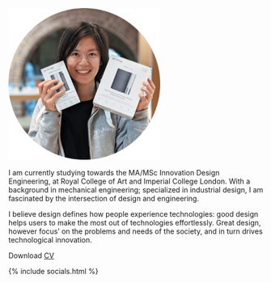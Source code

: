 ---
---

<div class="row">
  <div class="col l4">
    <p>
      <img src="/images/about/Xianzhi.png" alt="Xianzhi Zhang" style="width:300px;">
    </p>
  </div>
  <div class="col l8">
    <p>
      I am currently studying towards the MA/MSc Innovation Design Engineering, at Royal College of Art and Imperial College London. With a background in mechanical engineering; specialized in industrial design, I am fascinated by the intersection of design and engineering.
    </p>
    <p>
      I believe design defines how people experience technologies: good design helps users to make the most out of technologies effortlessly. Great design, however focus’ on the problems and needs of the society, and in turn drives technological innovation.
    </p>
     <p>Download <a href="/assets/cv_xianzhi_zhang.pdf" target="_blank"> CV </a></p>


   {% include socials.html %}
  
  </div>
 

 
